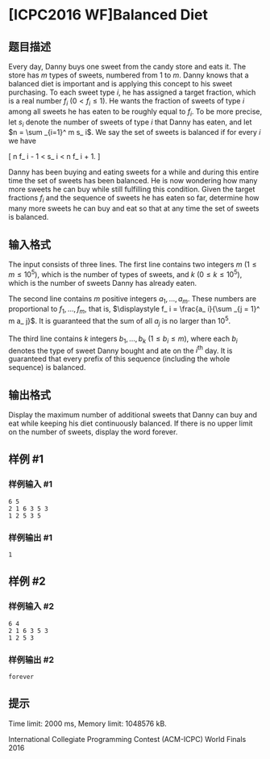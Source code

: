 # [ICPC2016 WF]Balanced Diet

## 题目描述

Every day, Danny buys one sweet from the candy store and eats it. The store has $m$ types of sweets, numbered from $1$ to $m$. Danny knows that a balanced diet is important and is applying this concept to his sweet purchasing. To each sweet type $i$, he has assigned a target fraction, which is a real number $f_ i$ ($0 < f_ i \le 1$). He wants the fraction of sweets of type $i$ among all sweets he has eaten to be roughly equal to $f_ i$. To be more precise, let $s_ i$ denote the number of sweets of type $i$ that Danny has eaten, and let $n = \sum _{i=1}^ m s_ i$. We say the set of sweets is balanced if for every $i$ we have

\[ n f_ i - 1 < s_ i < n f_ i + 1. \] 

Danny has been buying and eating sweets for a while and during this entire time the set of sweets has been balanced. He is now wondering how many more sweets he can buy while still fulfilling this condition. Given the target fractions $f_ i$ and the sequence of sweets he has eaten so far, determine how many more sweets he can buy and eat so that at any time the set of sweets is balanced.

## 输入格式

The input consists of three lines. The first line contains two integers $m$ ($1 \le m \le 10^5$), which is the number of types of sweets, and $k$ ($0 \le k \le 10^5$), which is the number of sweets Danny has already eaten.

The second line contains $m$ positive integers $a_1, \ldots , a_ m$. These numbers are proportional to $f_1, \ldots , f_ m$, that is, $\displaystyle f_ i = \frac{a_ i}{\sum _{j = 1}^ m a_ j}$. It is guaranteed that the sum of all $a_ j$ is no larger than $10^5$.

The third line contains $k$ integers $b_1, \ldots , b_ k$ ($1 \le b_ i \le m$), where each $b_ i$ denotes the type of sweet Danny bought and ate on the $i^\text {th}$ day. It is guaranteed that every prefix of this sequence (including the whole sequence) is balanced.

## 输出格式

Display the maximum number of additional sweets that Danny can buy and eat while keeping his diet continuously balanced. If there is no upper limit on the number of sweets, display the word forever.

## 样例 #1

### 样例输入 #1
```
6 5
2 1 6 3 5 3
1 2 5 3 5
```

### 样例输出 #1

```
1
```

## 样例 #2

### 样例输入 #2
```
6 4
2 1 6 3 5 3
1 2 5 3
```

### 样例输出 #2

```
forever
```

## 提示

Time limit: 2000 ms, Memory limit: 1048576 kB. 

 International Collegiate Programming Contest (ACM-ICPC) World Finals 2016
